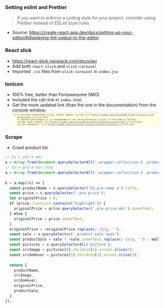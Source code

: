 ### Setting eslint and Prettier

> If you want to enforce a coding style for your project, consider using _Prettier_ instead of _ESLint_ style rules.

- Source: https://create-react-app.dev/docs/setting-up-your-editor/#displaying-lint-output-in-the-editor

### React slick

- https://react-slick.neostack.com/docs/api
- Add both `react-slick` and `slick-carousel`
- Imported `.css` files from `slick-carousel` in `index.jsx`

### Ionicon

- 100% free, better than Fontawesome (IMO)
- Included the cdn link in `index.html`
- Get the more updated link (than the one in the documentation) from the console window:
  ![](./.github/images/ionicon-warning.png)

### Scrape

- Crawl product list
```js
// Sản phẩm mới
a = Array.from(document.querySelectorAll('.wrapper-collection-2 .product-block'))
// Sản phẩm bán chạy
a = Array.from(document.querySelectorAll('.wrapper-collection-2 .product-block'))

b = a.map((x) => {
  const productName = x.querySelector('h3.pro-name a').title;
  const price = x.querySelector('.pro-price');
  let originalPrice = 0;
  if (price.classList.contains('highlight')) {
    originalPrice = price.querySelector('.pro-price-del').innerText;
  } else {
    originalPrice = price.innerText;
  }
  originalPrice = +originalPrice.replace(/,|₫/g, '');
  const sale = x.querySelector('.product-sale span');
  const productSale = sale ? +sale.innerText.replace(/-|%/g, '') : null;
  const pictures = x.querySelectorAll('picture');
  const srcImage = pictures[0].children[1].srcset.slice(2);
  const srcOnHover = pictures[1].children[1].srcset.slice(2);

  return {
    productName,
    srcImage,
    srcOnHover,
    originalPrice,
    productSale,
  };
});
```
